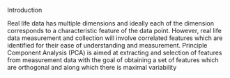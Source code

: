  
Introduction 
 
Real life data has multiple dimensions and ideally each of the dimension corresponds to a characteristic feature of the data point. However, real life data measurement and collection will involve correlated features which are identified for their ease of understanding and measurement. Principle Component Analysis (PCA) is aimed at extracting and selection of features from measurement data with the goal of obtaining a set of features which are orthogonal and along which there is maximal variability


